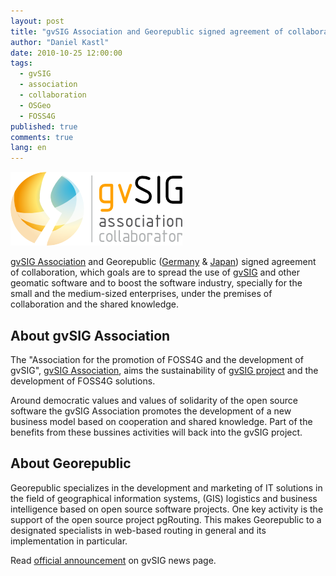 ```yaml
---
layout: post
title: "gvSIG Association and Georepublic signed agreement of collaboration"
author: "Daniel Kastl"
date: 2010-10-25 12:00:00
tags: 
  - gvSIG 
  - association 
  - collaboration 
  - OSGeo 
  - FOSS4G
published: true
comments: true
lang: en
---
```


!['gvSIG Association'][4]

[gvSIG Association][1] and Georepublic ([Germany][2] & [Japan][3]) signed agreement of collaboration, which goals are to spread the use of [gvSIG][1] and other geomatic software and to boost the software industry, specially for the small and the medium-sized enterprises, under the premises of collaboration and the shared knowledge.
 
<!-- more -->

## About gvSIG Association

The "Association for the promotion of FOSS4G  and the development of gvSIG", [gvSIG Association][1], aims  the sustainability  of [gvSIG project][1] and the development of FOSS4G solutions. 

Around democratic values and values of solidarity of the open source software the gvSIG Association promotes  the development of a new business model based on cooperation and shared knowledge. Part of the benefits from these bussines activities will back into the gvSIG project.

## About Georepublic

Georepublic specializes in the development and marketing of IT solutions in the field of geographical information systems, (GIS) logistics and business intelligence based on open source software projects. One key activity is the support of the open source project pgRouting. This makes Georepublic to a designated specialists in web-based routing in general and its implementation in particular.

Read [official announcement][5] on gvSIG news page.


[1]: http://www.gvsig.com/
[2]: http://www.georepublic.de/
[3]: http://www.georepublic.co.jp/
[4]: /media/2010/gvSIGcollaborator275px.png
[5]: http://www.gvsig.com/news/the-international-network-of-the-gvsig-association-has-been-extended-usa-japan-and-germany

